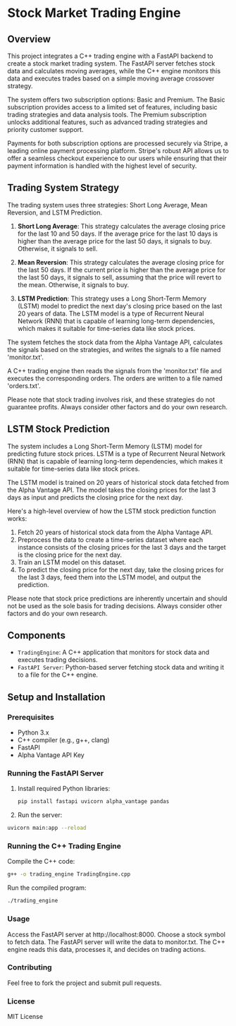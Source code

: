 # Stock Market Trading Engine

## Overview
This project integrates a C++ trading engine with a FastAPI backend to create a stock market trading system. The FastAPI server fetches stock data and calculates moving averages, while the C++ engine monitors this data and executes trades based on a simple moving average crossover strategy.

The system offers two subscription options: Basic and Premium. The Basic subscription provides access to a limited set of features, including basic trading strategies and data analysis tools. The Premium subscription unlocks additional features, such as advanced trading strategies and priority customer support.

Payments for both subscription options are processed securely via Stripe, a leading online payment processing platform. Stripe's robust API allows us to offer a seamless checkout experience to our users while ensuring that their payment information is handled with the highest level of security.

## Trading System Strategy

The trading system uses three strategies: Short Long Average, Mean Reversion, and LSTM Prediction. 

1. **Short Long Average**: This strategy calculates the average closing price for the last 10 and 50 days. If the average price for the last 10 days is higher than the average price for the last 50 days, it signals to buy. Otherwise, it signals to sell.

2. **Mean Reversion**: This strategy calculates the average closing price for the last 50 days. If the current price is higher than the average price for the last 50 days, it signals to sell, assuming that the price will revert to the mean. Otherwise, it signals to buy.

3. **LSTM Prediction**: This strategy uses a Long Short-Term Memory (LSTM) model to predict the next day's closing price based on the last 20 years of data. The LSTM model is a type of Recurrent Neural Network (RNN) that is capable of learning long-term dependencies, which makes it suitable for time-series data like stock prices.

The system fetches the stock data from the Alpha Vantage API, calculates the signals based on the strategies, and writes the signals to a file named 'monitor.txt'. 

A C++ trading engine then reads the signals from the 'monitor.txt' file and executes the corresponding orders. The orders are written to a file named 'orders.txt'. 

Please note that stock trading involves risk, and these strategies do not guarantee profits. Always consider other factors and do your own research.

## LSTM Stock Prediction

The system includes a Long Short-Term Memory (LSTM) model for predicting future stock prices. LSTM is a type of Recurrent Neural Network (RNN) that is capable of learning long-term dependencies, which makes it suitable for time-series data like stock prices.

The LSTM model is trained on 20 years of historical stock data fetched from the Alpha Vantage API. The model takes the closing prices for the last 3 days as input and predicts the closing price for the next day.

Here's a high-level overview of how the LSTM stock prediction function works:

1. Fetch 20 years of historical stock data from the Alpha Vantage API.
2. Preprocess the data to create a time-series dataset where each instance consists of the closing prices for the last 3 days and the target is the closing price for the next day.
3. Train an LSTM model on this dataset.
4. To predict the closing price for the next day, take the closing prices for the last 3 days, feed them into the LSTM model, and output the prediction.

Please note that stock price predictions are inherently uncertain and should not be used as the sole basis for trading decisions. Always consider other factors and do your own research.

## Components
- `TradingEngine`: A C++ application that monitors for stock data and executes trading decisions.
- `FastAPI Server`: Python-based server fetching stock data and writing it to a file for the C++ engine.

## Setup and Installation
### Prerequisites
- Python 3.x
- C++ compiler (e.g., g++, clang)
- FastAPI
- Alpha Vantage API Key

### Running the FastAPI Server
1. Install required Python libraries:
   ```bash
   pip install fastapi uvicorn alpha_vantage pandas
   ```
2. Run the server:
  ```bash
  uvicorn main:app --reload
  ```
### Running the C++ Trading Engine
Compile the C++ code:
```bash
g++ -o trading_engine TradingEngine.cpp
```
Run the compiled program:
```bash
./trading_engine
```
### Usage
Access the FastAPI server at http://localhost:8000.
Choose a stock symbol to fetch data.
The FastAPI server will write the data to monitor.txt.
The C++ engine reads this data, processes it, and decides on trading actions.

### Contributing
Feel free to fork the project and submit pull requests.

### License
MIT License
